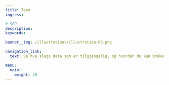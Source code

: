 ```yaml
---
title: Team
ingress:

# SEO
description:
keywords:

banner__img: /illustrations/illustration-03.png

navigation_link:
  text: Se hva slags data som er tilgjengelig, og hvordan du kan bruke dem riktig

menu:
  main:
    weight: 20
---
```

